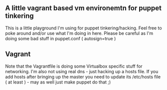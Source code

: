 ## A little vagrant based vm environemtn for puppet tinkering

This is a little playground I'm using for puppet tinkering/hacking. Feel free to poke around and/or use what I'm doing in here. Please be careful as I'm doing some bad stuff in puppet.conf ( autosign=true )

## Vagrant

Note that the Vagrantfile is doing some Virtualbox specific stuff for networking. I'm also not using real dns - just hacking up a hosts file. If you add hosts after bringing up the master you need to update its /etc/hosts file ( at least ) - may as well just make puppet do that ;)
